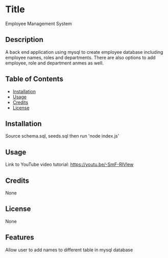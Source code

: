 
# Title

Employee Management System

## Description

A back end application using mysql to create employee database including employee names, roles and departments. There are also options to add employee, role and department anmes as well.  

## Table of Contents

  - [Installation](#installation)
  - [Usage](#usage)
  - [Credits](#credits)
  - [License](#license)


## Installation

Source schema.sql, seeds.sql then run 'node index.js'  

## Usage

Link to YouTube video tutorial:
https://youtu.be/-SmF-RIVlew

## Credits

None

## License

None


## Features

Allow user to add names to different table in mysql database






